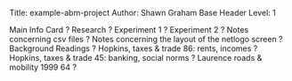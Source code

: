 Title: example-abm-project
Author: Shawn Graham
Base Header Level: 1

Main Info Card	?
Research	?
Experiment 1	?
Experiment 2	?
Notes concerning csv files	?
Notes concerning the layout of the netlogo screen	?
Background Readings	?
Hopkins, taxes & trade 86: rents, incomes	?
Hopkins, taxes & trade 45: banking, social norms	?
Laurence roads & mobility 1999 64	?